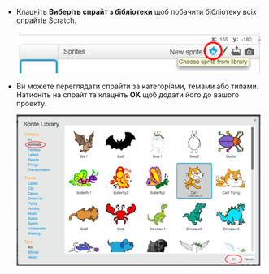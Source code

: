 + Клацніть **Виберіть спрайт з бібліотеки** щоб побачити бібліотеку всіх спрайтів Scratch.
    
    ![скріншот](images/sprite-library.png)

+ Ви можете переглядати спрайти за категоріями, темами або типами. Натисніть на спрайт та клацніть **OK** щоб додати його до вашого проекту.
    
    ![скріншот](images/sprite-choose.png)